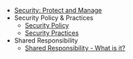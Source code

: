 * [Security: Protect and Manage](index.md)
* Security Policy & Practices
    * [Security Policy](security-policy.md)
    * [Security Practices](security-practices/index.md)
* Shared Responsibility
    * [Shared Responsibility - What is it?](shared-responsibility.md)
